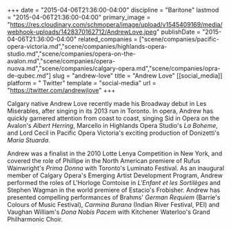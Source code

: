 +++
date = "2015-04-06T21:36:00-04:00"
discipline = "Baritone"
lastmod = "2015-04-06T21:36:00-04:00"
primary_image = "https://res.cloudinary.com/schmopera/image/upload/v1545409169/media/webhook-uploads/1428370162712/AndrewLove.jpeg"
publishDate = "2015-04-06T21:36:00-04:00"
related_companies = ["scene/companies/pacific-opera-victoria.md","scene/companies/highlands-opera-studio.md","scene/companies/opera-on-the-avalon.md","scene/companies/opera-nuova.md","scene/companies/calgary-opera.md","scene/companies/opra-de-qubec.md"]
slug = "andrew-love"
title = "Andrew Love"
[[social_media]]
platform = " Twitter"
template = "social-media"
url = "https://twitter.com/andrewjlove"
+++

<p>
	Calgary native Andrew Love recently made his Broadway debut in Les Misérables, after singing in its 2013 run in Toronto. In opera, Andrew has quickly garnered attention from coast to coast, singing Sid in Opera on the Avalon's<em> Albert Herring</em>, Marcello in Highlands Opera Studio's <em>La Boheme</em>, and Lord Cecil in Pacific Opera Victoria's exciting production of Donizetti's <em>Maria Stuarda</em>.
</p>
<p>
	Andrew was a finalist in the 2010 Lotte Lenya Competition in New York, and covered the role of Phillipe in the North American premiere of Rufus Wainwright's <em>Prima Donna</em> with Toronto's Luminato Festival. As an inaugural member of Calgary Opera's Emerging Artist Development Program, Andrew performed the roles of L'Horloge Comtoise in <em>L'Enfant et les Sortilèges</em> and Stephen Wagman in the world premiere of Estacio's Frobisher. Andrew has presented compelling performances of Brahms' <em>German Requiem</em> (Barrie's Colours of Music Festival), <em>Carmina Burana</em> (Indian River Festival, PEI) and Vaughan William's <em>Dona Nobis Pacem</em> with Kitchener Waterloo's Grand Philharmonic Choir.
</p>
